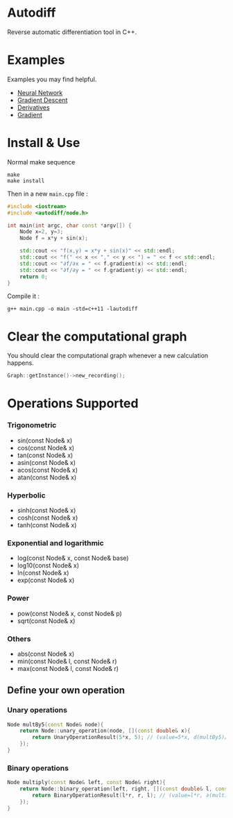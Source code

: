 # Autodiff

Reverse automatic differentiation tool in C++.

# Examples

Examples you may find helpful.

* [Neural Network](https://github.com/OmarAflak/autodiff/blob/master/examples/src/ann.cpp)
* [Gradient Descent](https://github.com/OmarAflak/autodiff/blob/master/examples/src/gradient_descent.cpp)
* [Derivatives](https://github.com/OmarAflak/autodiff/blob/master/examples/src/simple.cpp)
* [Gradient](https://github.com/OmarAflak/autodiff/blob/master/examples/src/gradient.cpp)

# Install & Use

Normal make sequence

```
make
make install
```

Then in a new `main.cpp` file :

```c++
#include <iostream>
#include <autodiff/node.h>

int main(int argc, char const *argv[]) {
    Node x=2, y=3;
    Node f = x*y + sin(x);

    std::cout << "f(x,y) = x*y + sin(x)" << std::endl;
    std::cout << "f(" << x << "," << y << ") = " << f << std::endl;
    std::cout << "∂f/∂x = " << f.gradient(x) << std::endl;
    std::cout << "∂f/∂y = " << f.gradient(y) << std::endl;
    return 0;
}
```

Compile it :

```
g++ main.cpp -o main -std=c++11 -lautodiff
```

# Clear the computational graph

You should clear the computational graph whenever a new calculation happens.

```c++
Graph::getInstance()->new_recording();
```

# Operations Supported

### Trigonometric

* sin(const Node& x)
* cos(const Node& x)
* tan(const Node& x)
* asin(const Node& x)
* acos(const Node& x)
* atan(const Node& x)

### Hyperbolic

* sinh(const Node& x)
* cosh(const Node& x)
* tanh(const Node& x)

### Exponential and logarithmic

* log(const Node& x, const Node& base)
* log10(const Node& x)
* ln(const Node& x)
* exp(const Node& x)

### Power

* pow(const Node& x, const Node& p)
* sqrt(const Node& x)

### Others

* abs(const Node& x)
* min(const Node& l, const Node& r)
* max(const Node& l, const Node& r)

## Define your own operation

### Unary operations

```c++
Node multBy5(const Node& node){
    return Node::unary_operation(node, [](const double& x){
        return UnaryOperationResult(5*x, 5); // (value=5*x, d(multBy5)/dx=5)
    });
}
```

### Binary operations

```c++
Node multiply(const Node& left, const Node& right){
    return Node::binary_operation(left, right, [](const double& l, const double& r){
        return BinaryOperationResult(l*r, r, l); // (value=l*r, ∂(multiply)/∂l=r, ∂(multiply)/∂r=l)
    });
}
```
